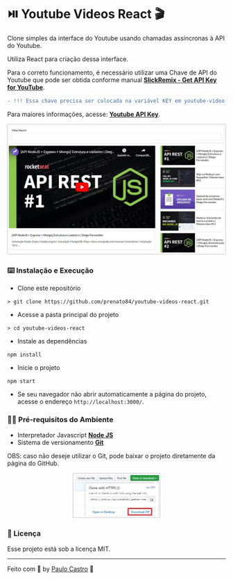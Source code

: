 # :play_or_pause_button: Youtube Videos React :clapper:

Clone simples da interface do Youtube usando chamadas assíncronas à API do Youtube.

Utiliza React para criação dessa interface.

Para o correto funcionamento, é necessário utilizar uma Chave de API do Youtube que pode ser obtida conforme manual **[SlickRemix - Get API Key for YouTube](https://www.slickremix.com/docs/get-api-key-for-youtube/)**.

```diff
- !!! Essa chave precisa ser colocada na variável KEY em youtube-video-react/src/components/App.js.
```

Para maiores informações, acesse: **[Youtube API Key](https://developers.google.com/youtube/registering_an_application?hl=pt-br)**.

<p align="center">
  <img src="./assets/projeto.jpg">
</p>

### :keyboard: Instalação e Execução

- Clone este repositório

```
> git clone https://github.com/prenato84/youtube-videos-react.git
```

- Acesse a pasta principal do projeto

```
> cd youtube-videos-react
```

- Instale as dependências

```
npm install
```

- Inicie o projeto

```
npm start
```

- Se seu navegador não abrir automaticamente a página do projeto, acesse o endereço `http://localhost:3000/`.

### :man_technologist: Pré-requisitos do Ambiente

- Interpretador Javascript **[Node JS](https://nodejs.org/en/download/)**
- Sistema de versionamento **[Git](https://git-scm.com/)**

OBS: caso não deseje utilizar o Git, pode baixar o projeto diretamente da página do GitHub.

<p align="center">
  <img width="40%" src="./assets/download.jpg">
</p>

### :memo: Licença

Esse projeto está sob a licença MIT.

---

Feito com 💜 by <a href="https://www.linkedin.com/in/prenato84">Paulo Castro</a> :wave:
